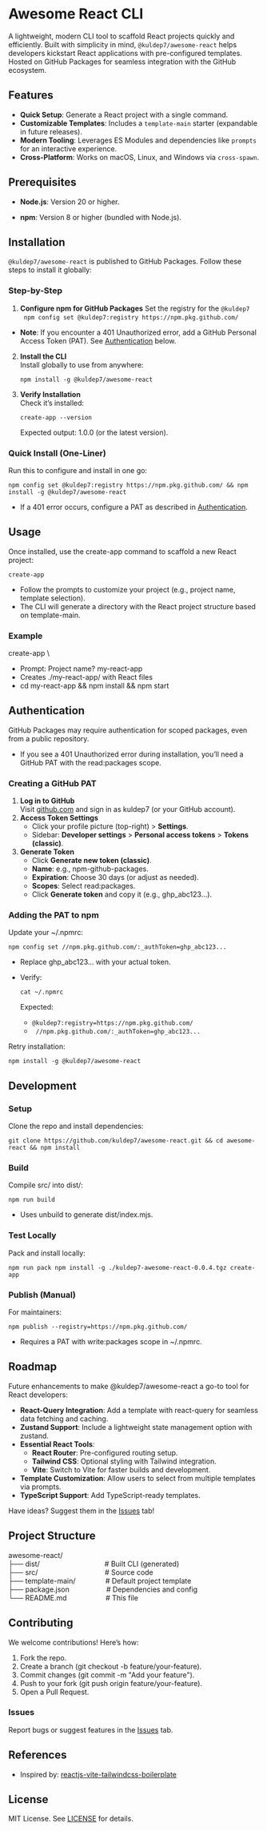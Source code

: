 # Awesome React CLI

A lightweight, modern CLI tool to scaffold React projects quickly and efficiently. Built with simplicity in mind, ```@kuldep7/awesome-react``` helps developers kickstart React applications with pre-configured templates. Hosted on GitHub Packages for seamless integration with the GitHub ecosystem.

## Features

- **Quick Setup**: Generate a React project with a single command.
- **Customizable Templates**: Includes a ```template-main``` starter (expandable in future releases).
- **Modern Tooling**: Leverages ES Modules and dependencies like ```prompts``` for an interactive experience.
- **Cross-Platform**: Works on macOS, Linux, and Windows via ```cross-spawn```.

## Prerequisites
- **Node.js**: Version 20 or higher.

- **npm**: Version 8 or higher (bundled with Node.js). 
## Installation 
```@kuldep7/awesome-react``` is published to GitHub Packages. Follow these steps to install it globally:

### Step-by-Step

1. **Configure npm for GitHub Packages** Set the registry for the ```@kuldep7``` <br/> ``` npm config set @kuldep7:registry https://npm.pkg.github.com/```

- **Note**: If you encounter a 401 Unauthorized error, add a GitHub Personal Access Token (PAT). See [Authentication](#authentication) below.

2.  **Install the CLI**  
    Install globally to use from anywhere:

    ```npm install -g @kuldep7/awesome-react```

3.  **Verify Installation**  
    Check it’s installed:

    ```create-app --version```

    Expected output: 1.0.0 (or the latest version).

### Quick Install (One-Liner)

Run this to configure and install in one go:

```npm config set @kuldep7:registry https://npm.pkg.github.com/ && npm install -g @kuldep7/awesome-react```

- If a 401 error occurs, configure a PAT as described in [Authentication](#authentication).

## Usage

Once installed, use the create-app command to scaffold a new React project:

```create-app```

- Follow the prompts to customize your project (e.g., project name, template selection).
- The CLI will generate a directory with the React project structure based on template-main.

### Example

create-app \
 * Prompt: Project name? my-react-app  
 * Creates ./my-react-app/ with React files 
 * cd my-react-app && npm install && npm start

## Authentication

GitHub Packages may require authentication for scoped packages, even from a public repository. 
- If you see a 401 Unauthorized error during installation, you’ll need a GitHub PAT with the read:packages scope.

### Creating a GitHub PAT

1.  **Log in to GitHub**  
    Visit [github.com](https://github.com) and sign in as kuldep7 (or your GitHub account).
2.  **Access Token Settings**
    - Click your profile picture (top-right) > **Settings**.
    - Sidebar: **Developer settings** > **Personal access tokens** > **Tokens (classic)**.
3.  **Generate Token**
    - Click **Generate new token (classic)**.
    - **Name**: e.g., npm-github-packages.
    - **Expiration**: Choose 30 days (or adjust as needed).
    - **Scopes**: Select read:packages.
    - Click **Generate token** and copy it (e.g., ghp_abc123...).

### Adding the PAT to npm

Update your ~/.npmrc:

```npm config set //npm.pkg.github.com/:_authToken=ghp_abc123...```

- Replace ghp_abc123... with your actual token.
- Verify:

  ```cat ~/.npmrc```

  Expected:

  - ```@kuldep7:registry=https://npm.pkg.github.com/```
  -  ``` //npm.pkg.github.com/:_authToken=ghp_abc123...```

Retry installation:

```npm install -g @kuldep7/awesome-react```

## Development

### Setup

Clone the repo and install dependencies:

```git clone https://github.com/kuldep7/awesome-react.git && cd awesome-react && npm install```

### Build

Compile src/ into dist/:

```npm run build```

- Uses unbuild to generate dist/index.mjs.

### Test Locally

Pack and install locally:

```npm run pack npm install -g ./kuldep7-awesome-react-0.0.4.tgz create-app```

### Publish (Manual)

For maintainers:

```npm publish --registry=https://npm.pkg.github.com/```

- Requires a PAT with write:packages scope in ~/.npmrc.

## Roadmap

Future enhancements to make @kuldep7/awesome-react a go-to tool for React developers:

- **React-Query Integration**: Add a template with react-query for seamless data fetching and caching.
- **Zustand Support**: Include a lightweight state management option with zustand.
- **Essential React Tools**:
  - **React Router**: Pre-configured routing setup.
  - **Tailwind CSS**: Optional styling with Tailwind integration.
  - **Vite**: Switch to Vite for faster builds and development.
- **Template Customization**: Allow users to select from multiple templates via prompts.
- **TypeScript Support**: Add TypeScript-ready templates.

Have ideas? Suggest them in the [Issues](https://github.com/kuldep7/awesome-react/issues) tab!

## Project Structure

awesome-react/ \
├── dist/&emsp;&emsp;&emsp;&emsp;&emsp;&emsp;&emsp;&emsp;&emsp;&nbsp;# Built CLI (generated)  
├── src/&emsp;&emsp;&emsp;&emsp;&emsp;&emsp;&emsp;&emsp;&emsp;&nbsp;&nbsp;# Source code \
├── template-main/&emsp;&emsp;&emsp;&emsp; # Default project template  \
├── package.json&emsp;&emsp;&emsp;&emsp;&emsp; # Dependencies and config <br/> 
└── README.md  &emsp;&emsp;&emsp;&emsp;&emsp; # This file

## Contributing

We welcome contributions! Here’s how:

1.  Fork the repo.
2.  Create a branch (git checkout -b feature/your-feature).
3.  Commit changes (git commit -m "Add your feature").
4.  Push to your fork (git push origin feature/your-feature).
5.  Open a Pull Request.

### Issues

Report bugs or suggest features in the [Issues](https://github.com/kuldep7/awesome-react/issues) tab.

## References

- Inspired by: [reactjs-vite-tailwindcss-boilerplate](https://github.com/joaopaulomoraes/reactjs-vite-tailwindcss-boilerplate)

## License

MIT License. See [LICENSE](LICENSE) for details.
